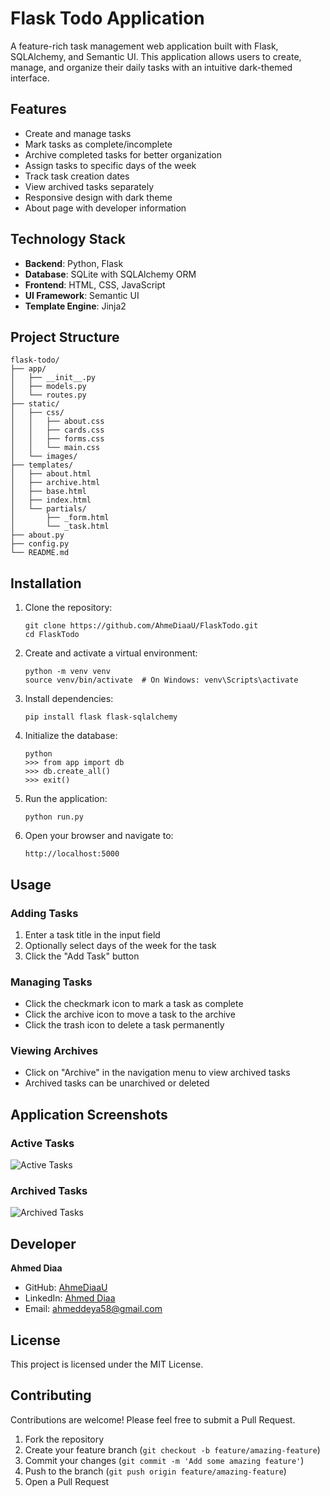 # Flask Todo Application

A feature-rich task management web application built with Flask, SQLAlchemy, and Semantic UI. This application allows users to create, manage, and organize their daily tasks with an intuitive dark-themed interface.

## Features

- Create and manage tasks
- Mark tasks as complete/incomplete
- Archive completed tasks for better organization
- Assign tasks to specific days of the week
- Track task creation dates
- View archived tasks separately
- Responsive design with dark theme
- About page with developer information

## Technology Stack

- **Backend**: Python, Flask
- **Database**: SQLite with SQLAlchemy ORM
- **Frontend**: HTML, CSS, JavaScript
- **UI Framework**: Semantic UI
- **Template Engine**: Jinja2

## Project Structure

```
flask-todo/
├── app/
│   ├── __init__.py
│   ├── models.py
│   └── routes.py
├── static/
│   ├── css/
│   │   ├── about.css
│   │   ├── cards.css
│   │   ├── forms.css
│   │   └── main.css
│   └── images/
├── templates/
│   ├── about.html
│   ├── archive.html
│   ├── base.html
│   ├── index.html
│   └── partials/
│       ├── _form.html
│       └── _task.html
├── about.py
├── config.py
└── README.md
```

## Installation

1. Clone the repository:
   ```
   git clone https://github.com/AhmeDiaaU/FlaskTodo.git
   cd FlaskTodo
   ```

2. Create and activate a virtual environment:
   ```
   python -m venv venv
   source venv/bin/activate  # On Windows: venv\Scripts\activate
   ```

3. Install dependencies:
   ```
   pip install flask flask-sqlalchemy
   ```

4. Initialize the database:
   ```
   python
   >>> from app import db
   >>> db.create_all()
   >>> exit()
   ```

5. Run the application:
   ```
   python run.py
   ```

6. Open your browser and navigate to:
   ```
   http://localhost:5000
   ```

## Usage

### Adding Tasks
1. Enter a task title in the input field
2. Optionally select days of the week for the task
3. Click the "Add Task" button

### Managing Tasks
- Click the checkmark icon to mark a task as complete
- Click the archive icon to move a task to the archive
- Click the trash icon to delete a task permanently

### Viewing Archives
- Click on "Archive" in the navigation menu to view archived tasks
- Archived tasks can be unarchived or deleted

## Application Screenshots

### Active Tasks
![Active Tasks](https://github.com/AhmeDiaaU/FlaskTodo/raw/main/static/images/active-tasks.png)

### Archived Tasks
![Archived Tasks](https://github.com/AhmeDiaaU/FlaskTodo/raw/main/static/images/archived-tasks.png)

## Developer

**Ahmed Diaa**
- GitHub: [AhmeDiaaU](https://github.com/AhmeDiaaU)
- LinkedIn: [Ahmed Diaa](https://www.linkedin.com/in/ahmed-diaa-76669b2b8/)
- Email: ahmeddeya58@gmail.com

## License

This project is licensed under the MIT License.

## Contributing

Contributions are welcome! Please feel free to submit a Pull Request.

1. Fork the repository
2. Create your feature branch (`git checkout -b feature/amazing-feature`)
3. Commit your changes (`git commit -m 'Add some amazing feature'`)
4. Push to the branch (`git push origin feature/amazing-feature`)
5. Open a Pull Request

